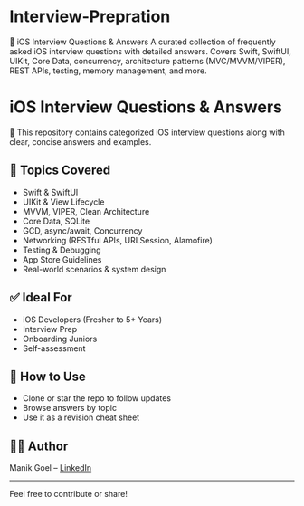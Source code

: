 # Interview-Prepration
📱 iOS Interview Questions &amp; Answers A curated collection of frequently asked iOS interview questions with detailed answers. Covers Swift, SwiftUI, UIKit, Core Data, concurrency, architecture patterns (MVC/MVVM/VIPER), REST APIs, testing, memory management, and more.

# iOS Interview Questions & Answers

📘 This repository contains categorized iOS interview questions along with clear, concise answers and examples.

## 🔹 Topics Covered
- Swift & SwiftUI
- UIKit & View Lifecycle
- MVVM, VIPER, Clean Architecture
- Core Data, SQLite
- GCD, async/await, Concurrency
- Networking (RESTful APIs, URLSession, Alamofire)
- Testing & Debugging
- App Store Guidelines
- Real-world scenarios & system design

## ✅ Ideal For
- iOS Developers (Fresher to 5+ Years)
- Interview Prep
- Onboarding Juniors
- Self-assessment

## 🚀 How to Use
- Clone or star the repo to follow updates
- Browse answers by topic
- Use it as a revision cheat sheet

## 👨‍💻 Author
Manik Goel – [LinkedIn](https://www.linkedin.com/in/manik-goel-2b1a29151/)

---

Feel free to contribute or share!
